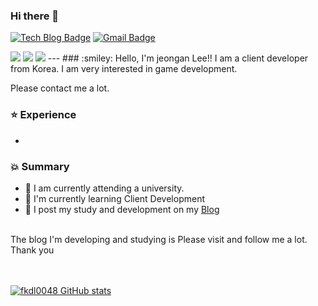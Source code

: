 ### Hi there 👋
[![Tech Blog Badge](http://img.shields.io/badge/-Tech%20blog-black?style=flat-square&logo=github&link=https://fkdl0048.github.io/)](https://fkdl0048.github.io/)
[![Gmail Badge](https://img.shields.io/badge/Gmail-d14836?style=flat-square&logo=Gmail&logoColor=white&link=mailto:fkdl000048@gmail.com)](mailto:fkdl000048@gmail.com)  

<img src="https://img.shields.io/badge/C-A8B9CC?style=for-the-badge&logo=C&logoColor=white">
<img src="https://img.shields.io/badge/GIT-F05032?style=flat-square&logo=Git&logoColor=white">
<img src="https://img.shields.io/badge/JAVA-007396?style=for-the-badge&logo=java&logoColor=white">
---
### :smiley: Hello, I'm jeongan Lee!! 
I am a client developer from Korea.
I am very interested in game development.

Please contact me a lot.

### :star: Experience
-

### :boom: Summary
- 🔭 I am currently attending a university.  
- 🌱 I'm currently learning Client Development  
- 📝 I post my study and development on my [Blog](https://fkdl0048.github.io/)  

<br>
The blog I'm developing and studying is
Please visit and follow me a lot.  
Thank you  

<!--
**fkdl0048/fkdl0048** is a ✨ _special_ ✨ repository because its `README.md` (this file) appears on your GitHub profile.  
Here are some ideas to get you started:

- 🔭 I’m currently working on ...
- 🌱 I’m currently learning ...
- 👯 I’m looking to collaborate on ...
- 🤔 I’m looking for help with ...
- 💬 Ask me about ...
- 📫 How to reach me: ...
- 😄 Pronouns: ...
- ⚡ Fun fact: ...
-->
 <br><br>
[![fkdl0048 GitHub stats](https://github-readme-stats.vercel.app/api?username=fkdl0048)](https://github.com/fkdl0048/github-readme-stats)


